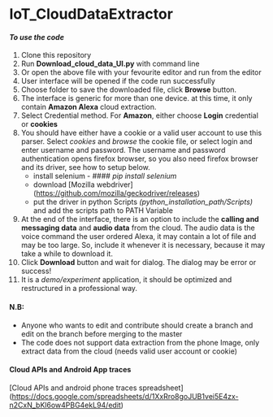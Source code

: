 # IoT_CloudDataExtractor
#### *To use the code*
1. Clone this repository
2. Run **Download_cloud_data_UI.py** with command line
3. Or open the above file with your fevourite editor and run from the editor
4. User interface will be opened if the code run successfully
5. Choose folder to save the downloaded file, click **Browse** button.
6. The interface is generic for more than one device. at this time, it only contain **Amazon Alexa** cloud extraction.
7. Select Credential method. For **Amazon**, either choose **Login** credential or **cookies**
8. You should have either have a cookie or a valid user account to use this parser. Select *cookies* and *browse* the cookie file, or select login and enter username and password. The username and password authentication opens firefox browser, so you also need firefox browser and its driver, see how to setup below.
    - install selenium - #### *pip install selenium*
    - download [Mozilla webdriver] (https://github.com/mozilla/geckodriver/releases)
    - put the driver in python Scripts *(python_installation_path/Scripts)* and add the scripts path to PATH Variable
9. At the end of the interface, there is an option to include the **calling and messaging data** and **audio data** from the cloud. The audio data is the voice command the user ordered Alexa, it may contain a lot of file and may be too large. So, include it whenever it is necessary, because it may take a while to download it.
10. Click **Download** button and wait for dialog. The dialog may be error or success!
11. It is a *demo/experiment* application, it should be optimized and restructured in a professional way.

#### N.B: 
* Anyone who wants to edit and contribute should create a branch and edit on the branch before merging to the master
* The code does not support data extraction from the phone Image, only extract data from the cloud (needs valid user account or cookie)

#### Cloud APIs and Android App traces
[Cloud APIs and android phone traces spreadsheet] (https://docs.google.com/spreadsheets/d/1XxRro8goJUB1vei5E4zx-n2CxN_bKl6ow4PBG4ekL94/edit)
